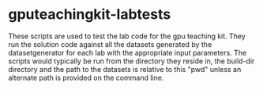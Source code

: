 # gputeachingkit-labtests
These scripts are used to test the lab code for the gpu teaching kit. They run the solution code against all the datasets generated by the datasetgenerator for each lab with the appropriate input parameters.
The scripts would typically be run from the directory they reside in, the build-dir directory and the path to the datasets is relative to this "pwd" unless an alternate path is provided on the command line.
